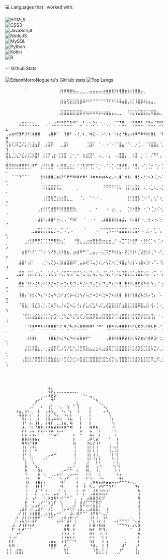 
<!---
- 👋 Hi, I’m @EdsonMorroNogueira, I'm a student in SPTECH, My course is 1 SIS
- 👀 I’m interested in Development of Websites, coding in C++ using OpenGL library
- 🌱 I’m currently learning CSS, JS, HTML and MySQL
- 💞️ I’m looking to collaborate on Gaming projects, automation and the uses of C++ in games
- 📫 How to reach me -  E-mail: edson.nogueira@sptech.school --->

💻 Languages that I worked with:<br><br>
![HTML5](https://img.shields.io/badge/html5-%23E34F26.svg?style=for-the-badge&logo=html5&logoColor=white)<br>![CSS3](https://img.shields.io/badge/css3-%231572B6.svg?style=for-the-badge&logo=css3&logoColor=white)<br> ![JavaScript](https://img.shields.io/badge/javascript-%23323330.svg?style=for-the-badge&logo=javascript&logoColor=%23F7DF1E)<br>![NodeJS](https://img.shields.io/badge/node.js-6DA55F?style=for-the-badge&logo=node.js&logoColor=white)<br>![MySQL](https://img.shields.io/badge/mysql-%2300f.svg?style=for-the-badge&logo=mysql&logoColor=white)<br>![Python](https://img.shields.io/badge/python-3670A0?style=for-the-badge&logo=python&logoColor=ffdd54)<br>![Kotlin](https://img.shields.io/badge/kotlin-%237F52FF.svg?style=for-the-badge&logo=kotlin&logoColor=white)<br>![R](https://img.shields.io/badge/r-%23276DC3.svg?style=for-the-badge&logo=r&logoColor=white)
<br><br>📈 Github Stats:<br>

 ![EdsonMorroNogueira's GitHub stats](https://github-readme-stats.vercel.app/api?username=EdsonMorroNogueira&show_icons=true&theme=synthwave)  ![Top Langs](https://github-readme-stats.vercel.app/api/top-langs/?username=EdsonMorroNogueira&layout=donut&theme=synthwave) <br><br>
⠀⠀⠀⠀⠀⠀⠈⠀⠀⠀⠀⠀⠀⠀⠀⠀⢀⣿⡿⢿⣿⣦⣄⣀⣀⣀⣤⣤⣤⣤⣴⣶⣾⣿⣿⢿⣿⣶⣶⣿⣿⣿⣄⡀⠀⠀⠀⠀⠀⠀
⠀⠀⠀⠀⠀⠀⠀⠀⠀⠀⠀⠀⠀⠀⠀⠀⠀⣿⣷⢫⣞⣽⣻⣿⠿⠛⠋⠉⠉⠉⠉⠙⠋⠛⠻⠿⢶⣿⣼⣏⠸⣿⡿⢿⣶⣤⡀⠀⠀⠀
⠀⠀⠀⠀⠀⠀⠀⠀⠀⠀⠀⠀⠀⠀⠀⠀⢀⣿⣿⣯⣿⣟⣿⡿⠶⢶⠶⠶⠶⡶⢶⣶⣦⣤⣄⣀⠀⠀⢻⣯⢳⣭⣿⣷⣍⠿⣿⣦⡀⠀
⠀⠀⠀⠀⣠⣶⣶⣶⣦⣄⡀⠀⢀⠠⢀⣴⣿⣿⣯⣩⣷⠟⠁⣀⠃⡄⢂⡑⢂⠐⡠⢀⠠⢀⠉⡙⣿⡀⠀⢿⣿⣟⣣⠜⣿⣖⡈⢻⣿⣆
⢀⣤⣶⢟⣻⠟⡹⢏⣷⣿⣿⠀⠀⣠⣿⡿⠁⠀⢹⣿⠃⠠⢘⡀⠆⡈⢶⣍⠠⢈⠔⡀⢆⠈⢲⣔⠘⣷⣤⣶⠿⠛⠿⢿⣖⣿⣇⠀⠹⣿
⢫⡷⢏⠿⣉⠎⡥⣛⣾⣲⡟⠀⣰⣿⠟⠀⠀⣀⣿⠇⠀⠀⠀⠀⠀⢈⣿⠇⠀⠁⠂⠐⠈⠂⠍⣿⣦⠈⠙⡀⡐⢈⠠⠈⠹⣿⣿⡆⢁⢹
⣿⣧⣈⢦⡑⣎⡴⣯⡷⣿⠇⢠⣿⡟⢠⡖⢸⣹⣿⠀⡐⢂⠒⠀⢶⣾⣻⠃⠀⠤⡀⠄⡄⠀⠤⣿⣿⡄⢀⠰⣽⠀⡐⢈⠀⠌⠛⠃⡄⢈
⣿⣽⣿⣷⣿⣻⣟⣧⠿⠋⠀⣼⣿⣣⣿⠀⢆⣿⣿⣤⣅⡂⠌⢈⢧⡟⢹⡁⠌⡐⠠⠈⠄⡁⢊⣿⠞⣿⡄⠘⣿⡄⠰⢡⢈⡒⠈⡔⢈⠄
⠀⠀⠉⠉⠙⠉⠉⠁⠀⠀⠀⣻⣿⣿⣿⣈⣶⡝⠋⠟⠛⠿⠿⠞⠿⠃⠸⠶⠶⢶⣶⠧⣔⡠⢂⣿⠁⢺⣿⡀⢿⡃⢄⢃⠢⡱⢈⡐⠌⢂
⠀⠀⠀⠀⠀⠀⠀⠀⠀⠀⠀⠸⢿⣿⡿⡟⢿⡅⠀⠀⠀⠀⡀⠀⠀⠀⠀⠀⠀⠀⠘⠛⠛⠛⠻⠧⠀⢸⡟⣷⣻⡇⠀⢎⠰⣁⠢⡐⢌⠂
⠀⠀⠀⠀⠀⠀⠀⠀⠀⠀⠀⢀⣾⣿⢷⣙⣼⣶⣿⣄⣀⠀⠀⠈⠄⠀⠁⠂⠐⠠⠀⠀⠀⠀⠀⠀⠀⠀⣿⣻⣿⡧⢈⠢⠑⡄⢢⠁⢆⡉
⠀⠀⠀⠀⠀⠀⠀⠀⠀⠀⢀⣾⣿⢏⣾⣿⠿⣿⣿⣿⣿⣷⡀⠀⠀⠀⡀⠀⠂⠀⠀⠠⠀⣴⡄⢀⠀⠀⣹⡷⣿⡷⠀⢂⠱⢈⡐⠌⢢⠐
⠀⠀⠀⠀⠀⠀⠀⠀⠀⠀⣼⣿⢣⢾⣿⠃⡒⢄⠠⠈⠛⠿⠁⠀⠈⠀⠀⠐⠀⢀⣼⣿⣿⣿⣿⣶⣬⡄⢘⠧⣿⡏⠐⡀⣚⠠⠐⠌⡂⠌
⠀⠀⠀⠀⠀⠀⠀⠀⣀⣴⣿⣯⣵⣿⣇⡘⠤⡉⠢⢁⠠⠀⠀⠀⠈⠀⠀⠀⠠⠘⠛⢛⠻⠿⠿⣿⣿⣿⣮⣞⣿⠅⠠⢐⡇⠄⢃⠘⡄⢃
⠀⠀⠀⠀⠀⠀⣠⣾⡿⠟⡛⡍⣩⢙⡛⠿⣿⣦⡁⠀⠀⠘⣿⣄⣠⣴⣶⣿⣷⣿⣶⣦⣖⣠⠃⠤⣉⠉⡽⣾⡟⠀⢂⣿⢎⡁⠢⢈⠔⡡
⠀⠀⠀⠀⠀⣴⣿⠟⡜⠁⠈⠑⡆⢣⠜⡳⣸⡽⣿⣦⡀⣴⣾⠿⠛⠉⣀⣤⡠⠤⣌⠩⡛⠿⣿⣦⠄⡽⣹⣿⠇⡈⣼⣟⡮⢀⠑⠠⢃⠖
⠀⠀⠀⠀⣼⣿⠃⣼⠃⠀⠀⢠⡙⢢⢍⡱⢌⣿⣾⣽⣿⠟⢁⣤⡶⢟⠩⢤⡑⢎⡔⢣⢍⠲⣉⠻⣿⣔⢣⣿⠡⢰⣿⢎⡗⠠⠉⠄⢫⠜
⠀⠀⠀⢀⣿⡿⠀⣿⡇⡔⢢⡁⢄⢣⢎⢲⠡⢎⡛⢭⢡⠛⣏⠱⣘⢢⡙⢦⡘⢦⡘⢥⡊⠵⡨⣇⠹⣿⣾⣏⢲⣿⣏⢾⡇⠐⡉⠄⢣⠚
⠀⠀⠀⠀⣿⣷⠈⣿⡔⢬⠣⣜⠪⡜⣌⠲⡍⡖⣩⢆⢣⡙⡤⢓⡬⢢⡙⡤⣉⠦⡙⣤⠙⢦⡑⣿⡀⣿⣿⠧⣿⣏⢮⡳⡇⠱⢠⠈⢰⢋
⠀⠀⠀⠀⢹⣿⡄⢹⣗⢌⠳⣌⠳⣘⢤⠳⣘⡜⣰⢊⡵⢬⣑⢣⡜⢥⡚⠴⣑⠮⣑⠦⡙⢦⣿⣿⠀⣿⣿⢻⣿⣜⢧⣻⡥⢙⡄⠈⠄⣫
⠀⠀⠀⠀⠈⢿⣷⡀⢿⣎⡱⢌⡣⢍⠶⡙⢦⡜⠦⣍⠲⡥⢚⡆⡞⣥⢎⣣⠓⡼⣡⢞⣽⣿⣿⡏⣰⣿⣯⣿⣿⠿⣿⣼⡇⢺⠄⡁⢂⠱
⠀⠀⠀⠀⠀⠈⢻⣿⣴⣮⣵⣾⣿⡌⡖⣹⠲⣘⠳⣌⠳⡜⣣⢞⡰⣭⣿⡿⣿⣴⣿⢿⣿⡽⡫⣴⣿⣿⡷⣿⢫⡝⡞⣿⣷⢹⡆⠐⠠⠘
⠀⠀⠀⠀⠀⠀⠀⢹⣿⠛⠛⢣⣿⡿⢿⣿⠡⣇⠻⣌⠳⣜⢢⢿⣿⡿⠿⠃⠈⠛⠁⢸⣿⣓⣷⣿⣿⣿⣿⣏⢧⠯⣝⡜⣿⡧⣟⠠⢁⠂
⠀⠀⠀⠀⠀⠀⢀⣿⣿⡇⠀⠀⠀⢸⣿⣧⡳⣌⠳⣌⠳⡜⣬⣷⣾⠟⠂⠀⠀⠀⠀⢀⣿⣿⣿⣿⡿⣽⣿⣎⢯⡝⣾⡜⣿⡿⣱⠂⣂⠡
⠀⠀⠀⠀⠀⠀⣼⣿⡿⣿⣆⡀⢂⣶⣾⡟⢏⡴⢫⠜⣣⢓⡬⣛⢿⣷⣦⣔⣢⢶⣴⣾⢿⡙⣿⣿⣿⣟⣿⣯⢞⡽⣳⣹⣿⠷⣍⠖⡠⢂
⠀⠀⠀⠀⠀⢠⣿⣿⡜⡽⣻⣿⣿⣿⣷⣾⣮⠔⣋⢎⡱⣊⠴⣯⣾⣍⣿⣿⣿⣟⣯⣓⢮⡝⣦⢻⣿⣿⣻⣿⣾⡱⣧⣿⣏⠿⣐⠯⣐⠡⠀⠀⠀

<br>
<br>
⠀⠀⠀⠀⠀⠀⠀⠀⠀⠀⠀⠀⠀⣀⠀⠀⠀⠀⠀⠀⠀⠀⠀⠀⠀⠀⠀⠀⠀⠀⠀⠀⠀⠀⠀⠀⠀⠀⠀⠀⠀⠀
⠀⠀⠀⠀⠀⠀⠀⠀⠀⠀⠀⠀⠀⢿⡷⡀⣀⣀⣀⣀⣀⣀⡀⠀⠀⠀⠀⠀⠀⠀⠀⠀⠀⠀⠀⠀⠀⠀⠀⠀⠀⠀
⠀⠀⠀⠀⠀⠀⠀⠀⠀⠀⠀⣀⠤⠺⣟⡽⠀⠀⠀⠀⠀⠀⠀⠈⠑⠂⢤⡀⠀⠀⠀⠀⠀⠀⠀⠀⠀⠀⠀⠀⠀⠀
⠀⠀⠀⠀⠀⠀⠀⠀⠀⡴⠊⠁⠀⠀⠙⠁⠀⠀⠀⠀⠀⠀⡄⠀⠀⠀⠀⠈⠳⢄⠀⠀⠀⠀⠀⠀⠀⠀⠀⠀⠀⠀
⠀⠀⠀⠀⠀⠀⠀⢠⠎⠀⠀⠆⠀⢰⡃⠀⠐⡄⠀⢲⠀⠃⢻⠀⠀⠀⡄⠀⠀⠈⠱⡄⠀⠀⠀⠀⠀⠀⠀⠀⠀⠀
⠀⠀⠀⠸⣶⣄⣺⢇⡄⠀⡇⠀⢰⢺⠱⣄⠀⠘⢆⠈⡆⠀⠸⠀⠀⠀⡇⠀⠀⠀⠰⠘⡄⠀⠀⠀⠀⠀⠀⠀⠀⠀
⠀⠀⠀⠀⠙⢿⡏⢸⠀⠀⡇⠀⢸⣾⢀⣨⣷⡄⠈⢣⣇⠀⠀⡆⠀⠀⡇⠀⠀⠀⠀⠀⠸⡄⠀⠀⠀⠀⠀⠀⠀⠀
⠀⠀⠀⠀⠀⢸⠃⢸⡄⢸⡇⡀⢸⢿⡏⠀⣀⣹⣦⡀⢿⠀⠀⡇⠀⠀⡇⠀⠀⠀⠀⠀⠀⢣⠀⠀⠀⠀⠀⠀⠀⠀
⠀⠀⠀⠀⠀⣼⡄⠈⡇⠈⣿⣿⣼⣞⣷⠾⣿⣿⡿⠉⢻⠀⠀⡇⠀⠀⡿⠟⢷⡄⠀⠀⠀⡘⡄⠀⠀⠀⠀⠀⠀⠀
⠀⠀⠀⠀⠀⡇⣇⢸⢿⡀⠇⠻⠉⠸⠏⣠⠟⠉⠀⠀⠀⡄⠀⠿⠀⠀⣿⡀⠀⡇⠀⠀⠀⠀⡇⠀⠀⠀⠀⠀⠀⠀
⠀⠀⠀⠀⠀⣿⣿⣾⣷⣧⡄⠀⠀⠀⠀⠀⠀⠀⠀⠀⠀⡇⠀⠀⠀⢀⡿⢃⣼⠁⠀⠀⠃⠀⢸⠀⠀⠀⠀⠀⠀⠀
⠀⠀⠀⠀⠀⢻⡻⢯⣻⠟⠀⠀⠀⠀⠀⠀⠀⠀⠀⠀⠀⢷⠀⠀⠀⢸⡧⡎⢸⠃⠀⠀⢠⢀⣸⠀⠀⠀⠀⠀⠀⠀
⠀⠀⠀⠀⠀⢸⡇⢸⠉⠧⠀⠀⠀⠀⠀⠀⠀⠀⠀⠀⠀⢸⠀⠀⠀⢸⡇⡇⢸⠀⠀⠀⢸⡈⣿⠀⠀⠀⠀⠀⠀⠀
⠀⠀⠀⠀⠀⢸⠃⢸⡀⠀⠀⠀⢀⡠⠴⠚⠀⠀⠀⠀⠀⢸⠀⠀⠀⢸⡇⢸⢸⡀⠀⠀⠈⡇⢻⠀⠀⠀⠀⠀⠀⠀
⠀⠀⠀⠀⠀⠘⡆⠀⢇⠀⠀⠰⠋⠀⠀⠀⠀⠀⠀⠀⠀⢨⠀⠀⠀⢸⠃⠈⡇⡇⠀⠀⠀⢱⢸⠀⠀⠀⠀⠀⠀⠀
⠀⠀⠀⠀⠀⠀⣿⠀⠈⢢⡀⠀⠀⠀⠀⠀⠀⠀⠀⢀⡀⠍⠀⠀⠀⣿⠀⠀⢡⠱⠀⠀⠀⠸⡜⡇⠀⠀⠀⠀⠀⠀
⠀⠀⠀⠀⠀⠀⣿⠀⠀⠀⣽⢆⠀⠀⠀⠀⠀⣠⠒⠁⠉⢀⡆⠀⠀⣿⡄⠀⠸⡄⠀⠀⠀⠀⢇⠇⠀⠀⠀⠀⠀⠀
⠀⠀⠀⠀⠀⠀⢸⡄⠀⠀⣿⠀⠓⠤⠔⠒⠻⡇⢀⡴⠚⠉⡇⠀⠀⡧⢇⠀⠀⢱⡀⠀⠀⠀⠘⣾⡀⠀⠀⠀⠀⠀
⠀⠀⠀⠀⠀⠀⢸⡆⠀⢰⣿⡄⡆⠀⠀⠀⠀⢷⠋⠀⠀⠀⡇⠀⢀⠁⢈⠷⢶⣤⡷⣤⣤⢤⡤⠞⠓⠒⠦⢄⡀⠀
⠀⠀⠀⠀⠀⠀⢸⠀⠀⢸⡇⡇⢁⠀⠀⠀⢀⢻⠀⠀⠀⠀⡇⠀⢸⠀⠣⢤⣀⣞⡏⠉⡱⠋⠀⠀⠀⠀⠀⠀⠙⡆
⠀⠀⠀⠀⠀⠀⢸⠀⠀⡞⠀⢡⢸⡀⠀⣀⡼⠀⢳⠀⠀⠀⡇⠀⡏⠀⢀⣾⣿⣾⣟⡜⠀⠀⠀⠀⠀⠀⠀⠀⠀⢻
⠀⠀⠀⠀⠀⠀⢸⠀⢠⠇⠀⠈⢇⡷⣺⢿⠏⡞⠑⠚⠉⢀⠀⢠⠁⣠⣿⣿⣻⣟⡟⠀⠀⠀⠀⠀⠀⠀⠀⠀⠀⢿
⠀⠀⠀⠀⠀⠀⣿⠀⡘⢀⣠⠞⣉⠵⣡⠏⠀⢧⠀⠀⠀⣸⠀⣾⣼⣉⣉⣍⡿⡝⠀⠀⠀⠀⠀⠀⠀⠀⠀⠀⠀⢸
⠀⠀⠀⠀⢀⣴⡿⢠⠏⣉⣵⠞⠁⡰⡃⠀⠀⢘⡤⠴⢒⠇⢠⣿⡀⣉⣴⣿⣿⡁⠀⢰⠀⠀⠀⠀⠀⠀⠀⠀⠀⢹
⠀⠀⠀⢀⠎⢸⡇⣸⣾⣿⣿⣀⣴⢱⣇⡤⠚⠁⢀⠀⣼⠄⡿⠋⠉⠁⢸⡛⢿⠑⢤⡌⠀⠀⠀⠀⠀⠀⠀⠀⠀⢸
⠀⠀⠀⡞⢀⣎⢧⣟⣿⡿⠋⠀⠀⠉⠁⠀⣠⣾⠟⣸⡟⢸⠁⠀⠀⠀⠸⡇⢸⡄⢸⠃⠀⢀⣠⠤⠤⠤⠔⠢⡀⣸
⠀⠀⣸⠀⡸⢸⡟⣶⡿⠁⠀⠀⠀⠀⠀⠀⠉⠀⢠⣿⠀⡞⠀⠀⠀⠀⡇⣿⠸⣿⣾⠀⠀⠀⠙⠒⠒⠲⣌⣠⢌⣻
⠀⠀⡏⠀⣇⠞⠁⠉⠀⠀⠀⠀⠀⠀⠀⠀⠀⢀⢿⢻⠀⡇⠀⠀⠀⠀⣷⡇⠀⢻⢹⡄⠀⠀⠀⠀⠀⠀⠈⠁⠀⣼
⠀⢰⢀⡜⠁⠀⠀⠀⠀⠀⠀⠀⠀⠀⠀⠀⠀⢸⢸⣞⡄⡇⠀⠀⠀⠀⡿⡇⠀⠸⡆⡇⠀⠀⠀⠀⠀⠀⠀⠀⠀⡟
⠀⡞⡞⠀⠀⠀⠀⠀⠀⠀⠀⠀⠀⢀⣤⣄⠀⢸⢸⠛⠙⠻⠀⠀⠀⠀⢣⡇⠀⠀⡇⢡⠀⠀⠀⠀⠀⡀⠀⠀⠀⡇
⠀⢳⠿⠀⠀⠀⠀⠀⠀⠀⠀⠀⠀⠸⣿⡿⠀⠀⡞⡀⠀⠀⠀⠀⠀⠀⠘⡾⡄⠀⡇⢸⠀⠀⠀⠀⡼⠁⠀⠀⢠⠃
⢸⢸⠀⣾⣿⡆⠀⠀⠀⠀⠀⠀⠀⠀⠀⠀⠀⠀⢻⣇⠀⠀⠀⠀⠀⠀⠀⠘⣿⣆⡇⡆⠀⠀⣀⡜⠁⠀⠀⠀⢸⡆⠀⠀⠀⠀⠀⠀⠀⠀⠀⠀⠀⠀⠀⠀⠀⠀⠀⠀⠀⠀⠀⠀⠀
<!---
EdsonMorroNogueira/EdsonMorroNogueira is a ✨ special ✨ repository because its `README.md` (this file) appears on your GitHub profile.
You can click the Preview link to take a look at your changes.
--->
